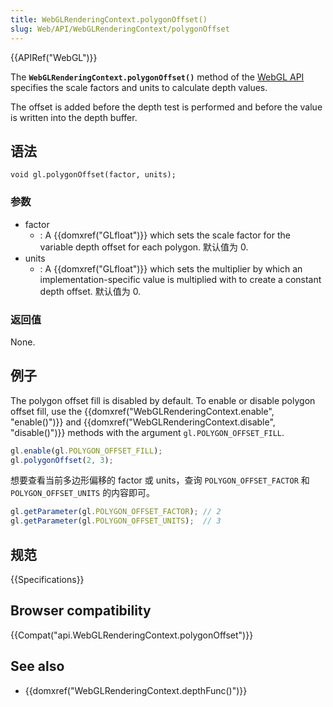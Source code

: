 ```yaml
---
title: WebGLRenderingContext.polygonOffset()
slug: Web/API/WebGLRenderingContext/polygonOffset
---
```


{{APIRef("WebGL")}}

The **`WebGLRenderingContext.polygonOffset()`** method of the [WebGL API](/zh-CN/docs/Web/API/WebGL_API) specifies the scale factors and units to calculate depth values.

The offset is added before the depth test is performed and before the value is written into the depth buffer.

## 语法

```plain
void gl.polygonOffset(factor, units);
```

### 参数

- factor
  - : A {{domxref("GLfloat")}} which sets the scale factor for the variable depth offset for each polygon. 默认值为 0.
- units
  - : A {{domxref("GLfloat")}} which sets the multiplier by which an implementation-specific value is multiplied with to create a constant depth offset. 默认值为 0.

### 返回值

None.

## 例子

The polygon offset fill is disabled by default. To enable or disable polygon offset fill, use the {{domxref("WebGLRenderingContext.enable", "enable()")}} and {{domxref("WebGLRenderingContext.disable", "disable()")}} methods with the argument `gl.POLYGON_OFFSET_FILL`.

```js
gl.enable(gl.POLYGON_OFFSET_FILL);
gl.polygonOffset(2, 3);
```

想要查看当前多边形偏移的 factor 或 units，查询 `POLYGON_OFFSET_FACTOR` 和`POLYGON_OFFSET_UNITS` 的内容即可。

```js
gl.getParameter(gl.POLYGON_OFFSET_FACTOR); // 2
gl.getParameter(gl.POLYGON_OFFSET_UNITS);  // 3
```

## 规范

{{Specifications}}

## Browser compatibility

{{Compat("api.WebGLRenderingContext.polygonOffset")}}

## See also

- {{domxref("WebGLRenderingContext.depthFunc()")}}
